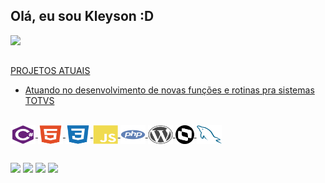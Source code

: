 ## Olá, eu sou Kleyson :D
<!-- Git stats -->
 <div>
  <a href="https://github.com/kleysongomesmorada">
  <img height="180em" src="https://github-readme-stats.vercel.app/api?username=kleysongomesmorada&show_icons=true&theme=dracula&include_all_commits=true&count_private=true"/>
  
</div>
 
 ##
 <!-- Projetos atuais -->

 PROJETOS ATUAIS
 

- Atuando no desenvolvimento de novas funções e rotinas pra sistemas TOTVS

 
<!-- Liguagens utilizadas -->
<div style="display: inline_block"><br>
  <img align="center" alt="#" height="30" width="40" src="https://github.com/devicons/devicon/blob/master/icons/csharp/csharp-plain.svg">
  <img align="center" alt="#" height="30" width="40" src="https://github.com/devicons/devicon/blob/master/icons/html5/html5-plain.svg">
  <img align="center" alt="#" height="30" width="40" src="https://github.com/devicons/devicon/blob/master/icons/css3/css3-plain.svg">
  <img align="center" alt="#" height="30" width="40" src="https://github.com/devicons/devicon/blob/master/icons/javascript/javascript-plain.svg">
  <img align="center" alt="#" height="30" width="40" src="https://github.com/devicons/devicon/blob/master/icons/php/php-plain.svg">
  <img align="center" alt="#" height="30" width="40" src="https://github.com/devicons/devicon/blob/master/icons/wordpress/wordpress-plain.svg">
  <img align="center" alt="#" height="30" width="30" src="https://github.com/kleysongomes/kleysongomes/blob/main/.github/workflows/download-removebg-preview.png"> 
  <img align="center" alt="#" height="30" width="40" src="https://github.com/devicons/devicon/blob/master/icons/mysql/mysql-plain.svg">
  
</div>
<!-- Linha -->
 
##

<!-- Redes Sociais -->
<div> 
  <a href="https://www.instagram.com/_kleyson/" target="_blank"><img src="https://img.shields.io/badge/-Instagram-%23E4405F?style=for-the-badge&logo=instagram&logoColor=white" target="_blank"></a>
 <a href="https://discord.gg/6JQyH349PK" target="_blank"><img src="https://img.shields.io/badge/Discord-7289DA?style=for-the-badge&logo=discord&logoColor=white" target="_blank"></a> 
  <a href = "mailto:kleysongomes7@gmail.com"><img src="https://img.shields.io/badge/-Gmail-%23333?style=for-the-badge&logo=gmail&logoColor=white" target="_blank"></a>
  <a href="https://www.linkedin.com/in/kleyson-gomes-060a99115/" target="_blank"><img src="https://img.shields.io/badge/-LinkedIn-%230077B5?style=for-the-badge&logo=linkedin&logoColor=white" target="_blank"></a> 
 
<!-- Cobrinha Comendo Commits -->
  

